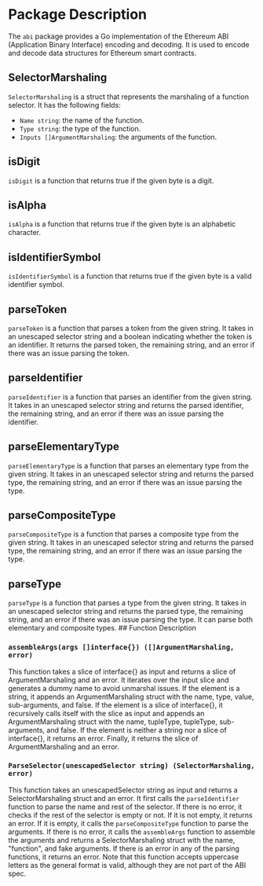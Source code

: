 # Package Description

The `abi` package provides a Go implementation of the Ethereum ABI (Application Binary Interface) encoding and decoding. It is used to encode and decode data structures for Ethereum smart contracts.

## SelectorMarshaling

`SelectorMarshaling` is a struct that represents the marshaling of a function selector. It has the following fields:

- `Name string`: the name of the function.
- `Type string`: the type of the function.
- `Inputs []ArgumentMarshaling`: the arguments of the function.

## isDigit

`isDigit` is a function that returns true if the given byte is a digit.

## isAlpha

`isAlpha` is a function that returns true if the given byte is an alphabetic character.

## isIdentifierSymbol

`isIdentifierSymbol` is a function that returns true if the given byte is a valid identifier symbol.

## parseToken

`parseToken` is a function that parses a token from the given string. It takes in an unescaped selector string and a boolean indicating whether the token is an identifier. It returns the parsed token, the remaining string, and an error if there was an issue parsing the token.

## parseIdentifier

`parseIdentifier` is a function that parses an identifier from the given string. It takes in an unescaped selector string and returns the parsed identifier, the remaining string, and an error if there was an issue parsing the identifier.

## parseElementaryType

`parseElementaryType` is a function that parses an elementary type from the given string. It takes in an unescaped selector string and returns the parsed type, the remaining string, and an error if there was an issue parsing the type.

## parseCompositeType

`parseCompositeType` is a function that parses a composite type from the given string. It takes in an unescaped selector string and returns the parsed type, the remaining string, and an error if there was an issue parsing the type.

## parseType

`parseType` is a function that parses a type from the given string. It takes in an unescaped selector string and returns the parsed type, the remaining string, and an error if there was an issue parsing the type. It can parse both elementary and composite types. ## Function Description

### `assembleArgs(args []interface{}) ([]ArgumentMarshaling, error)`

This function takes a slice of interface{} as input and returns a slice of ArgumentMarshaling and an error. It iterates over the input slice and generates a dummy name to avoid unmarshal issues. If the element is a string, it appends an ArgumentMarshaling struct with the name, type, value, sub-arguments, and false. If the element is a slice of interface{}, it recursively calls itself with the slice as input and appends an ArgumentMarshaling struct with the name, tupleType, tupleType, sub-arguments, and false. If the element is neither a string nor a slice of interface{}, it returns an error. Finally, it returns the slice of ArgumentMarshaling and an error.

### `ParseSelector(unescapedSelector string) (SelectorMarshaling, error)`

This function takes an unescapedSelector string as input and returns a SelectorMarshaling struct and an error. It first calls the `parseIdentifier` function to parse the name and rest of the selector. If there is no error, it checks if the rest of the selector is empty or not. If it is not empty, it returns an error. If it is empty, it calls the `parseCompositeType` function to parse the arguments. If there is no error, it calls the `assembleArgs` function to assemble the arguments and returns a SelectorMarshaling struct with the name, "function", and fake arguments. If there is an error in any of the parsing functions, it returns an error. Note that this function accepts uppercase letters as the general format is valid, although they are not part of the ABI spec.